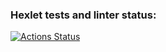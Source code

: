 ### Hexlet tests and linter status:
[![Actions Status](https://github.com/essaySOS/frontend-project-46/actions/workflows/hexlet-check.yml/badge.svg)](https://github.com/essaySOS/frontend-project-46/actions)